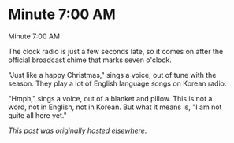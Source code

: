 # Minute 7:00 AM

<div>
<p>Minute 7:00 AM</p>
<p>The clock radio is just a few seconds late, so it comes on after the<br>official broadcast chime that marks seven o'clock.</p>
<p>"Just like a happy Christmas," sings a voice, out of tune with the<br>season. They play a lot of English language songs on Korean radio.</p>
<p>"Hmph," sings a voice, out of a blanket and pillow. This is not a<br>word, not in English, not in Korean. But what it means is, "I am not<br>quite all here yet."</p>
</div>


*This post was originally hosted [elsewhere](http://planspace.blogspot.com/2011/02/minute-700-am.html).*
